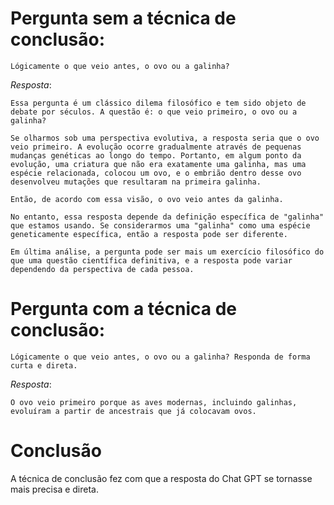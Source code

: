 # Pergunta sem a técnica de conclusão:

```
Lógicamente o que veio antes, o ovo ou a galinha?

```

*Resposta*:

```
Essa pergunta é um clássico dilema filosófico e tem sido objeto de debate por séculos. A questão é: o que veio primeiro, o ovo ou a galinha?

Se olharmos sob uma perspectiva evolutiva, a resposta seria que o ovo veio primeiro. A evolução ocorre gradualmente através de pequenas mudanças genéticas ao longo do tempo. Portanto, em algum ponto da evolução, uma criatura que não era exatamente uma galinha, mas uma espécie relacionada, colocou um ovo, e o embrião dentro desse ovo desenvolveu mutações que resultaram na primeira galinha.

Então, de acordo com essa visão, o ovo veio antes da galinha.

No entanto, essa resposta depende da definição específica de "galinha" que estamos usando. Se considerarmos uma "galinha" como uma espécie geneticamente específica, então a resposta pode ser diferente.

Em última análise, a pergunta pode ser mais um exercício filosófico do que uma questão científica definitiva, e a resposta pode variar dependendo da perspectiva de cada pessoa.
```

# Pergunta com a técnica de conclusão:

```
Lógicamente o que veio antes, o ovo ou a galinha? Responda de forma curta e direta.

```

*Resposta*:

```
O ovo veio primeiro porque as aves modernas, incluindo galinhas, evoluíram a partir de ancestrais que já colocavam ovos.
```

# Conclusão

A técnica de conclusão fez com que a resposta do Chat GPT se tornasse mais precisa e direta.
